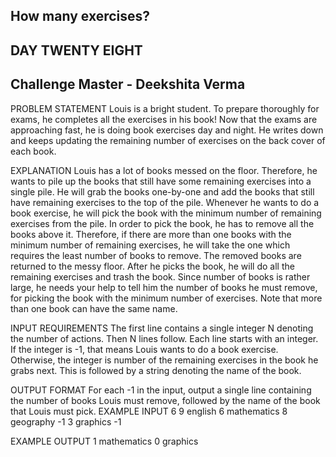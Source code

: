 ## How many exercises?
## DAY TWENTY EIGHT 
## Challenge Master - Deekshita Verma 

PROBLEM STATEMENT
Louis is a bright student. To prepare thoroughly for exams, he completes all the exercises in his book! Now that the exams are approaching fast, he is doing book exercises day and night. He writes down and keeps updating the remaining number of exercises on the back cover of each book.

EXPLANATION
Louis has a lot of books messed on the floor. Therefore, he wants to pile up the books that still have some remaining exercises into a single pile. He will grab the books one-by-one and add the books that still have remaining exercises to the top of the pile.
Whenever he wants to do a book exercise, he will pick the book with the minimum number of remaining exercises from the pile. In order to pick the book, he has to remove all the books above it. Therefore, if there are more than one books with the minimum number of remaining exercises, he will take the one which requires the least number of books to remove. The removed books are returned to the messy floor. After he picks the book, he will do all the remaining exercises and trash the book.
Since number of books is rather large, he needs your help to tell him the number of books he must remove, for picking the book with the minimum number of exercises.
Note that more than one book can have the same name.

INPUT REQUIREMENTS
The first line contains a single integer N denoting the number of actions. Then N lines follow. Each line starts with an integer. If the integer is -1, that means Louis wants to do a book exercise. Otherwise, the integer is number of the remaining exercises in the book he grabs next. This is followed by a string denoting the name of the book.


OUTPUT FORMAT
For each -1 in the input, output a single line containing the number of books Louis must remove, followed by the name of the book that Louis must pick.
EXAMPLE INPUT
6
9 english
6 mathematics
8 geography
-1
3 graphics
-1

EXAMPLE OUTPUT
1 mathematics
0 graphics
